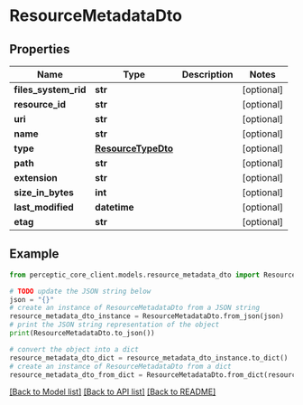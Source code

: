 # ResourceMetadataDto


## Properties

Name | Type | Description | Notes
------------ | ------------- | ------------- | -------------
**files_system_rid** | **str** |  | [optional] 
**resource_id** | **str** |  | [optional] 
**uri** | **str** |  | [optional] 
**name** | **str** |  | [optional] 
**type** | [**ResourceTypeDto**](ResourceTypeDto.md) |  | [optional] 
**path** | **str** |  | [optional] 
**extension** | **str** |  | [optional] 
**size_in_bytes** | **int** |  | [optional] 
**last_modified** | **datetime** |  | [optional] 
**etag** | **str** |  | [optional] 

## Example

```python
from perceptic_core_client.models.resource_metadata_dto import ResourceMetadataDto

# TODO update the JSON string below
json = "{}"
# create an instance of ResourceMetadataDto from a JSON string
resource_metadata_dto_instance = ResourceMetadataDto.from_json(json)
# print the JSON string representation of the object
print(ResourceMetadataDto.to_json())

# convert the object into a dict
resource_metadata_dto_dict = resource_metadata_dto_instance.to_dict()
# create an instance of ResourceMetadataDto from a dict
resource_metadata_dto_from_dict = ResourceMetadataDto.from_dict(resource_metadata_dto_dict)
```
[[Back to Model list]](../README.md#documentation-for-models) [[Back to API list]](../README.md#documentation-for-api-endpoints) [[Back to README]](../README.md)



